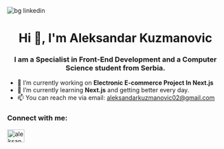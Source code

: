 ![bg linkedin](https://github.com/Kuzma02/Kuzma02/assets/138793624/84c1789f-79be-4fba-a4fa-bafb62a6eabb)
<h1 align="center">Hi 👋, I'm Aleksandar Kuzmanovic</h1>
<h3 align="center">I am a Specialist in Front-End Development and a Computer Science student from Serbia.</h3>

- 🔭 I’m currently working on **Electronic E-commerce Project In Next.js**
- 🌱 I’m currently learning **Next.js** and getting better every day.
- 📫 You can reach me via email: aleksandarkuzmanovic02@gmail.com

<h3 align="left">Connect with me:</h3>
<p align="left">
<a href="https://linkedin.com/in/aleksandar-kuzmanovic-090939241" target="blank"><img align="center" src="https://raw.githubusercontent.com/rahuldkjain/github-profile-readme-generator/master/src/images/icons/Social/linked-in-alt.svg" alt="aleksandar-kuzmanovic-090939241" height="30" width="40" /></a>
</p>


<!---
Kuzma02/Kuzma02 is a ✨ special ✨ repository because its `README.md` (this file) appears on your GitHub profile.
You can click the Preview link to take a look at your changes.
--->
